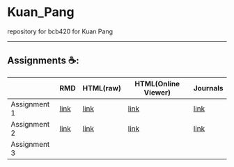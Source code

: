 # Kuan_Pang
repository for bcb420 for  Kuan Pang

----
## Assignments ☕:

|              | RMD                                                                  | HTML(raw)                                                                   | HTML(Online Viewer)                                                                                  | Journals                                                   |
|--------------|----------------------------------------------------------------------|-----------------------------------------------------------------------------|------------------------------------------------------------------------------------------------------|------------------------------------------------------------|
| Assignment 1 | [link](https://github.com/bcb420-2023/Kuan_Pang/blob/main/A1/A1.Rmd) | [link](https://github.com/bcb420-2023/Kuan_Pang/blob/main/A1/A1.html)       | [link](https://htmlpreview.github.io/?https://github.com/bcb420-2023/Kuan_Pang/blob/main/A1/A1.html) | [link](https://github.com/bcb420-2023/Kuan_Pang/wiki/4.A1) |
| Assignment 2 |                       [link](https://github.com/bcb420-2023/Kuan_Pang/blob/main/A2_KuanPang.Rmd)                                               | [link](https://github.com/bcb420-2023/Kuan_Pang/blob/main/A2_KuanPang.html) |                                         [link](https://htmlpreview.github.io/?https://github.com/bcb420-2023/Kuan_Pang/blob/main/A2_KuanPang.html)                                                             |                       [link](https://github.com/bcb420-2023/Kuan_Pang/wiki/7.A2)                                     |
| Assignment 3 |                                                                      |                                                                             |                                                                                                      |                                                            |